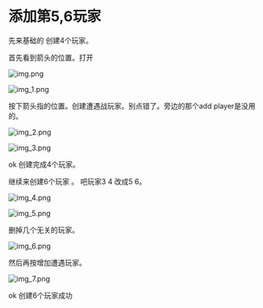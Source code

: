 # 添加第5,6玩家

先来基础的 创建4个玩家。

首先看到箭头的位置。打开

![img.png](./img.png)

![img_1.png](./img_1.png)

按下箭头指的位置。创建遭遇战玩家。别点错了。旁边的那个add player是没用的。

![img_2.png](./img_2.png)

![img_3.png](./img_3.png)

ok 创建完成4个玩家。

继续来创建6个玩家 。 吧玩家3 4 改成5 6。

![img_4.png](./img_4.png)

![img_5.png](./img_5.png)

删掉几个无关的玩家。

![img_6.png](./img_6.png)

然后再按增加遭遇玩家。

![img_7.png](./img_7.png)

ok 创建6个玩家成功

